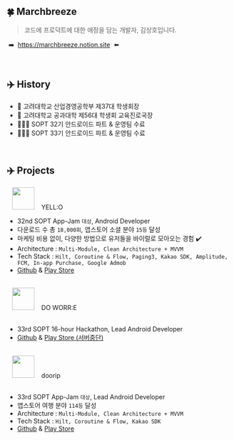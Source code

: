 ## 🍀  Marchbreeze
> 코드에 프로덕트에 대한 애정을 담는 개발자, 김상호입니다.

&#160;➡️&#160; https://marchbreeze.notion.site &#160;⬅️

<br/>

## ✈️  History
- 🐯 고려대학교 산업경영공학부 제37대 학생회장
- 🐯 고려대학교 공과대학 제56대 학생회 교육진로국장
- 🧑🏻‍💻 SOPT 32기 안드로이드 파트 & 운영팀 수료
- 🧑🏻‍💻 SOPT 33기 안드로이드 파트 & 운영팀 수료

<br/>

## ✈️  Projects

&#160;&#160;&#160;<img src="https://github.com/team-yello/YELLO-Android/assets/70993562/96e4be19-e35f-479d-8354-8ef83f005b76" width=50 /> &#160;&#160; YELL:O <br/>

- 32nd SOPT App-Jam `대상`, Android Developer
- 다운로드 수 총 `18,000회`, 앱스토어 소셜 분야 `15등` 달성
- 마케팅 비용 없이, 다양한 방법으로 유저들을 바이럴로 모아오는 경험 ✔️
- Architecture : `Multi-Module, Clean Architecture + MVVM`
- Tech Stack : `Hilt, Coroutine & Flow, Paging3, Kakao SDK, Amplitude, FCM, In-app Purchase, Google Admob`
- [Github](https://github.com/team-yello/YELLO-Android) & [Play Store](https://play.google.com/store/apps/details?id=com.el.yello&hl=KR)

<br>
&#160;&#160;&#160;<img src="https://github.com/Marchbreeze/Marchbreeze/assets/97405341/b7e3d430-250e-4e2f-b40f-c505e4a1ad60" width=50 /> &#160;&#160; DO WORR:E <br/>
<br>

- 33rd SOPT 16-hour Hackathon, Lead Android Developer
- [Github](https://github.com/DO-SOPT-SOPKATHON/Team1-Android) & [Play Store (서버중단)](https://play.google.com/store/apps/details?id=org.sopt.doSopkathon)

<br>
&#160;&#160;&#160;<img src="https://github.com/Team-Going/Going-Android/assets/97405341/9d8f8e2b-f3f6-4773-813b-49d3a9a86432" width=50 /> &#160;&#160;  doorip <br/>
<br>

- 33rd SOPT App-Jam `대상`, Lead Android Developer
- 앱스토어 여행 분야 `114등` 달성
- Architecture : `Multi-Module, Clean Architecture + MVVM`
- Tech Stack : `Hilt, Coroutine & Flow, Kakao SDK`
- [Github](https://github.com/Team-Going/Going-Android) & [Play Store](https://play.google.com/store/apps/details?id=com.going.doorip)
